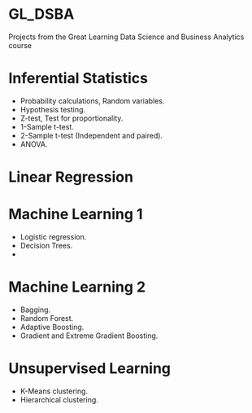 # GL_DSBA
Projects from the Great Learning Data Science and Business Analytics course

# Inferential Statistics
* Probability calculations, Random variables.
* Hypothesis testing.
* Z-test, Test for proportionality.
* 1-Sample t-test.
* 2-Sample t-test (Independent and paired).
* ANOVA.

# Linear Regression

# Machine Learning 1
* Logistic regression.
* Decision Trees.
* 

# Machine Learning 2
* Bagging.
* Random Forest.
* Adaptive Boosting.
* Gradient and Extreme Gradient Boosting.

# Unsupervised Learning
* K-Means clustering.
* Hierarchical clustering.
